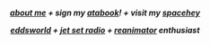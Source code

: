 
<h5 align="center"

[about me](https://en.pronouns.page/@6zerb)   +   sign my [atabook](https://6zerb.atabook.org)!   +   visit my [spacehey](https://spacehey.com/6zerb)

[eddsworld](https://rentry.co/6zerb) + [jet set radio](https://rentry.co/beatradio) + [reanimator](https://rentry.co/reanimatorwest) enthusiast

